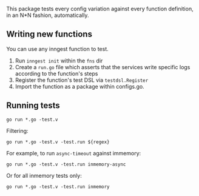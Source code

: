 This package tests every config variation against every function definition,
in an N*N fashion, automatically.

## Writing new functions

You can use any inngest function to test.

1. Run `inngest init` within the `fns` dir
2. Create a `run.go` file which asserts that the services write specific logs
   according to the function's steps
3. Register the function's test DSL via `testdsl.Register`
4. Import the function as a package within configs.go.

## Running tests

```
go run *.go -test.v
```

Filtering:

```
go run *.go -test.v -test.run ${regex}
```

For example, to run `async-timeout` against immemory:

```
go run *.go -test.v -test.run inmemory-async
```

Or for all inmemory tests only:

```
go run *.go -test.v -test.run inmemory
```
